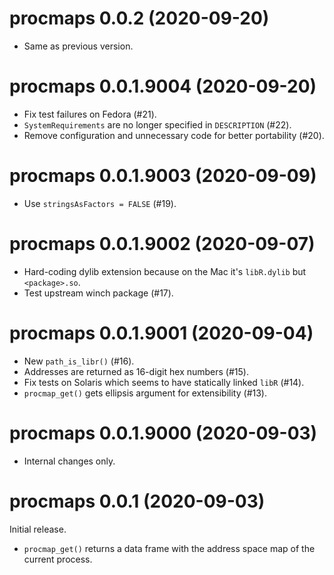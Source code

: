 # procmaps 0.0.2 (2020-09-20)

- Same as previous version.


# procmaps 0.0.1.9004 (2020-09-20)

- Fix test failures on Fedora (#21).
- `SystemRequirements` are no longer specified in `DESCRIPTION` (#22).
- Remove configuration and unnecessary code for better portability (#20).


# procmaps 0.0.1.9003 (2020-09-09)

- Use `stringsAsFactors = FALSE` (#19).


# procmaps 0.0.1.9002 (2020-09-07)

- Hard-coding dylib extension because on the Mac it's `libR.dylib` but `<package>.so`.
- Test upstream winch package (#17).


# procmaps 0.0.1.9001 (2020-09-04)

- New `path_is_libr()` (#16).
- Addresses are returned as 16-digit hex numbers (#15).
- Fix tests on Solaris which seems to have statically linked `libR` (#14).
- `procmap_get()` gets ellipsis argument for extensibility (#13).


# procmaps 0.0.1.9000 (2020-09-03)

- Internal changes only.


# procmaps 0.0.1 (2020-09-03)

Initial release.

- `procmap_get()` returns a data frame with the address space map of the current process.
